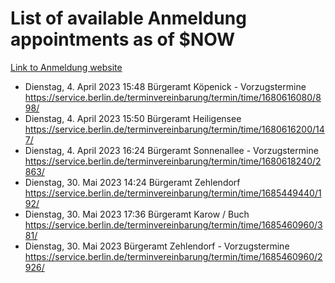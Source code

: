 # List of available Anmeldung appointments as of $NOW
[Link to Anmeldung website](https://service.berlin.de/terminvereinbarung/termin/tag.php?termin=1&anliegen[]=120686&dienstleisterlist=122210,122217,327316,122219,327312,122227,327314,122231,327346,122243,327348,122254,122252,329742,122260,329745,122262,329748,122271,327278,122273,327274,122277,327276,330436,122280,327294,122282,327290,122284,327292,122291,327270,122285,327266,122286,327264,122296,327268,150230,329760,122297,327286,122294,327284,122312,329763,122314,329775,122304,327330,122311,327334,122309,327332,317869,122281,327352,122279,329772,122283,122276,327324,122274,327326,122267,329766,122246,327318,122251,327320,122257,327322,122208,327298,122226,327300&herkunft=http%3A%2F%2Fservice.berlin.de%2Fdienstleistung%2F120686%2F)
- Dienstag, 4. April 2023 15:48 Bürgeramt Köpenick - Vorzugstermine https://service.berlin.de/terminvereinbarung/termin/time/1680616080/898/
- Dienstag, 4. April 2023 15:50 Bürgeramt Heiligensee https://service.berlin.de/terminvereinbarung/termin/time/1680616200/147/
- Dienstag, 4. April 2023 16:24 Bürgeramt Sonnenallee - Vorzugstermine https://service.berlin.de/terminvereinbarung/termin/time/1680618240/2863/
- Dienstag, 30. Mai 2023 14:24 Bürgeramt Zehlendorf https://service.berlin.de/terminvereinbarung/termin/time/1685449440/192/
- Dienstag, 30. Mai 2023 17:36 Bürgeramt Karow / Buch https://service.berlin.de/terminvereinbarung/termin/time/1685460960/381/
- Dienstag, 30. Mai 2023  Bürgeramt Zehlendorf - Vorzugstermine https://service.berlin.de/terminvereinbarung/termin/time/1685460960/2926/
